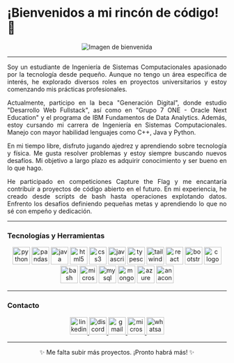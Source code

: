 # ¡Bienvenidos a mi rincón de código! 🎉

<div align="center">
  <img src="https://i.imgflip.com/8xy8t1.jpg" height="250" style="max-width: 100%; height: auto;" alt="Imagen de bienvenida" />
</div>

---

<p align="justify">Soy un estudiante de Ingeniería de Sistemas Computacionales apasionado por la tecnología desde pequeño. Aunque no tengo un área específica de interés, he explorado diversos roles en proyectos universitarios y estoy comenzando mis prácticas profesionales.</p>

<p align="justify">Actualmente, participo en la beca "Generación Digital", donde estudio "Desarrollo Web Fullstack", así como en "Grupo 7 ONE - Oracle Next Education" y el programa de IBM Fundamentos de Data Analytics. Además, estoy cursando mi carrera de Ingeniería en Sistemas Computacionales. Manejo con mayor habilidad lenguajes como C++, Java y Python.</p>

<p align="justify">En mi tiempo libre, disfruto jugando ajedrez y aprendiendo sobre tecnología y física. Me gusta resolver problemas y estoy siempre buscando nuevos desafíos. Mi objetivo a largo plazo es adquirir conocimiento y ser bueno en lo que hago.</p>

<p align="justify">He participado en competiciones Capture the Flag y me encantaría contribuir a proyectos de código abierto en el futuro. En mi experiencia, he creado desde scripts de bash hasta operaciones explotando datos. Enfrento los desafíos definiendo pequeñas metas y aprendiendo lo que no sé con empeño y dedicación.</p>

---

### Tecnologías y Herramientas

<div align="center">
  <img src="https://cdn.jsdelivr.net/gh/devicons/devicon/icons/python/python-original.svg" height="40" alt="python logo" />
  <img src="https://cdn.jsdelivr.net/gh/devicons/devicon/icons/pandas/pandas-original.svg" height="40" alt="pandas logo" />
  <img src="https://cdn.jsdelivr.net/gh/devicons/devicon/icons/java/java-original.svg" height="40" alt="java logo" />
  <img src="https://cdn.jsdelivr.net/gh/devicons/devicon/icons/html5/html5-original.svg" height="40" alt="html5 logo" />
  <img src="https://cdn.jsdelivr.net/gh/devicons/devicon/icons/css3/css3-original.svg" height="40" alt="css3 logo" />
  <img src="https://cdn.jsdelivr.net/gh/devicons/devicon/icons/javascript/javascript-original.svg" height="40" alt="javascript logo" />
  <img src="https://cdn.jsdelivr.net/gh/devicons/devicon/icons/typescript/typescript-original.svg" height="40" alt="typescript logo" />
  <img src="https://cdn.jsdelivr.net/gh/devicons/devicon/icons/tailwindcss/tailwindcss-original-wordmark.svg" height="40" alt="tailwindcss logo" />
  <img src="https://cdn.jsdelivr.net/gh/devicons/devicon/icons/react/react-original.svg" height="40" alt="react logo" />
  <img src="https://cdn.jsdelivr.net/gh/devicons/devicon/icons/bootstrap/bootstrap-original.svg" height="40" alt="bootstrap logo" />
  <img src="https://cdn.jsdelivr.net/gh/devicons/devicon/icons/c/c-original.svg" height="40" alt="c logo" />
  <img src="https://cdn.jsdelivr.net/gh/devicons/devicon/icons/bash/bash-original.svg" height="40" alt="bash logo" />
  <img src="https://cdn.jsdelivr.net/gh/devicons/devicon/icons/microsoftsqlserver/microsoftsqlserver-plain.svg" height="40" alt="microsoftsqlserver logo" />
  <img src="https://cdn.jsdelivr.net/gh/devicons/devicon/icons/mysql/mysql-original.svg" height="40" alt="mysql logo" />
  <img src="https://cdn.jsdelivr.net/gh/devicons/devicon/icons/mongodb/mongodb-original.svg" height="40" alt="mongodb logo" />
  <img src="https://cdn.jsdelivr.net/gh/devicons/devicon/icons/azure/azure-original.svg" height="40" alt="azure logo" />
  <img src="https://cdn.jsdelivr.net/gh/devicons/devicon/icons/anaconda/anaconda-original.svg" height="40" alt="anaconda logo" />
</div>

---

### Contacto

<div align="center">
  <a href="https://linkedin.com/in/tu-perfil" target="_blank">
    <img src="https://raw.githubusercontent.com/maurodesouza/profile-readme-generator/master/src/assets/icons/social/linkedin/default.svg" width="40" height="40" alt="linkedin logo" />
  </a>
  <a href="https://discord.com/users/kennedy_systm" target="_blank">
    <img src="https://raw.githubusercontent.com/maurodesouza/profile-readme-generator/master/src/assets/icons/social/discord/default.svg" width="40" height="40" alt="discord logo" />
  </a>
  <a href="mailto:systems.kennedy@gmail.com">
    <img src="https://raw.githubusercontent.com/maurodesouza/profile-readme-generator/master/src/assets/icons/social/gmail/default.svg" width="40" height="40" alt="gmail logo" />
  </a>
  <a href="mailto:n00124680@upn.pe">
    <img src="https://raw.githubusercontent.com/maurodesouza/profile-readme-generator/master/src/assets/icons/social/microsoft-outlook/default.svg" width="40" height="40" alt="microsoft-outlook logo" />
  </a>
  <a href="https://wa.me/51902985139" target="_blank">
    <img src="https://raw.githubusercontent.com/maurodesouza/profile-readme-generator/master/src/assets/icons/social/whatsapp/default.svg" width="40" height="40" alt="whatsapp logo" />
  </a>
</div>

---

<p align="center">✨ Me falta subir más proyectos. ¡Pronto habrá más! ✨</p>
